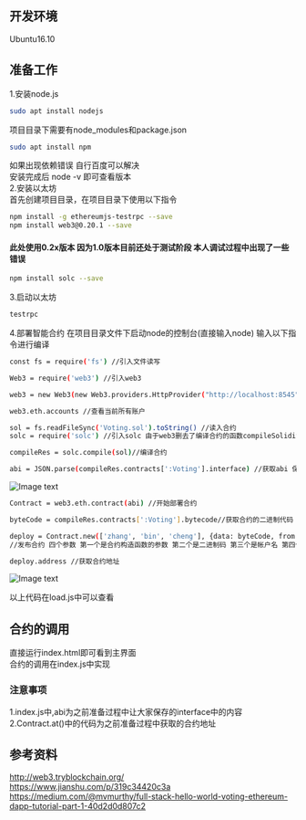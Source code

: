 
## 开发环境
Ubuntu16.10
## 准备工作
1.安装node.js<br>
```Bash
sudo apt install nodejs
```
项目目录下需要有node_modules和package.json
```Bash
sudo apt install npm
```
如果出现依赖错误 自行百度可以解决<br>
安装完成后 node -v 即可查看版本<br>
2.安装以太坊<br>
首先创建项目目录，在项目目录下使用以下指令
```Bash
npm install -g ethereumjs-testrpc --save
npm install web3@0.20.1 --save
```
#### 此处使用0.2x版本 因为1.0版本目前还处于测试阶段 本人调试过程中出现了一些错误
```Bash
npm install solc --save
```
3.启动以太坊<br>
```Bash
testrpc
```
4.部署智能合约
在项目目录文件下启动node的控制台(直接输入node) 输入以下指令进行编译
```Bash
const fs = require('fs') //引入文件读写

Web3 = require('web3') //引入web3

web3 = new Web3(new Web3.providers.HttpProvider("http://localhost:8545"))

web3.eth.accounts //查看当前所有账户

sol = fs.readFileSync('Voting.sol').toString() //读入合约
solc = require('solc') //引入solc 由于web3删去了编译合约的函数compileSolidity 所以需要用到solc来编译

compileRes = solc.compile(sol)//编译合约

abi = JSON.parse(compileRes.contracts[':Voting'].interface) //获取abi 保存interface这串字符串 在后续会用
```
![Image text](https://github.com/jsphLim/VotingSystem/blob/master/img/3.png)
```Bash
Contract = web3.eth.contract(abi) //开始部署合约

byteCode = compileRes.contracts[':Voting'].bytecode//获取合约的二进制代码

deploy = Contract.new(['zhang', 'bin', 'cheng'], {data: byteCode, from: web3.eth.accounts[0], gas: 4000000})
//发布合约 四个参数 第一个是合约构造函数的参数 第二个是二进制码 第三个是帐户名 第四个是gas

deploy.address //获取合约地址
```
![Image text](https://github.com/jsphLim/VotingSystem/blob/master/img/1.png)

以上代码在load.js中可以查看

## 合约的调用
直接运行index.html即可看到主界面<br>
合约的调用在index.js中实现<br>
### 注意事项
1.index.js中,abi为之前准备过程中让大家保存的interface中的内容<br>
2.Contract.at()中的代码为之前准备过程中获取的合约地址

## 参考资料
http://web3.tryblockchain.org/<br>
https://www.jianshu.com/p/319c34420c3a<br>
https://medium.com/@mvmurthy/full-stack-hello-world-voting-ethereum-dapp-tutorial-part-1-40d2d0d807c2

